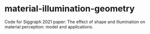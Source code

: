 # material-illumination-geometry
Code for Siggraph 2021 paper: The effect of shape and illumination on material perception: model and applications.
